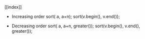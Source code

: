 [[index]]

- Increasing order
    sort( a, a+n);
    sort(v.begin(), v.end());
    
- Decreasing order
    sort( a, a+n, greater<T>());
    sort(v.begin(), v.end(), greater<int>());
